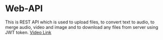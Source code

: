 # Web-API
This is REST API which is used to upload files, to convert text to audio, to merge audio, video and image and to download any files from server using JWT token.
[Video Link](https://loom.com/share/841b5356db5f4fb1a41793b9bc07be124)
